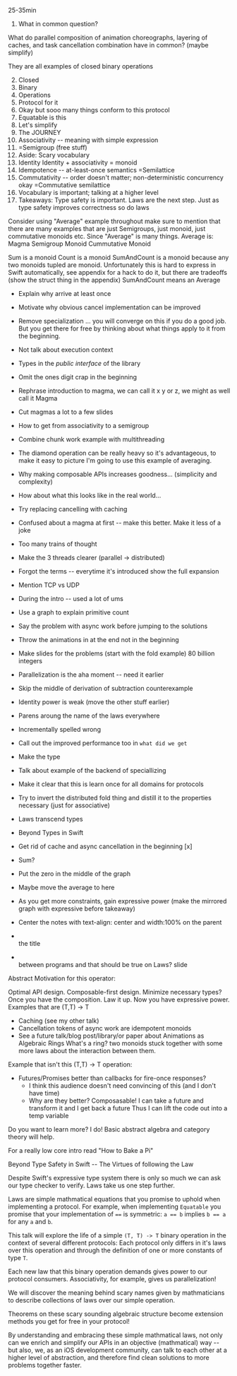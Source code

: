 25-35min

1. What in common question?

What do parallel composition of animation choreographs, layering of caches, and task cancellation combination have in common?
(maybe simplify)

They are all examples of closed binary operations

2. Closed
3. Binary
4. Operations
5. Protocol for it
6. Okay but sooo many things conform to this protocol
7. Equatable is this
8. Let's simplify
9. The JOURNEY
10. Associativity -- meaning with simple expression
11. =Semigroup (free stuff)
11. Aside: Scary vocabulary
11. Identity
    Identity + associativity = monoid
12. Idempotence -- at-least-once semantics
    =Semilattice
13. Commutativity -- order doesn't matter; non-deterministic concurrency okay
    =Commutative semilattice
14. Vocabulary is important; talking at a higher level
16. Takeaways: Type safety is important. Laws are the next step. Just as type safety improves correctness so do laws


Consider using "Average" example throughout
make sure to mention that there are many examples that are just Semigroups, just monoid, just commutative monoids etc. Since "Average" is many things.
Average is:
  Magma
  Semigroup
  Monoid
  Cummutative Monoid

Sum is a monoid
Count is a monoid
SumAndCount is a monoid because any two monoids tupled are monoid. Unfortunately this is hard to express in Swift automatically, see appendix for a hack to do it, but there are tradeoffs (show the struct thing in the appendix)
SumAndCount means an Average

* Explain why arrive at least once
* Motivate why obvious cancel implementation can be improved
* Remove specialization ... you will converge on this if you do a good job. But you get there for free by thinking about what things apply to it from the beginning.
* Not talk about execution context
* Types in the _public interface_ of the library
* Omit the ones digit crap in the beginning
* Rephrase introduction to magma, we can call it x y or z, we might as well call it Magma


* Cut magmas a lot to a few slides
* How to get from associativity to a semigroup
* Combine chunk work example with multithreading
* The diamond operation can be really heavy so it's advantageous, to make it easy to picture I'm going to use this example of averaging.

* Why making composable APIs increases goodness... (simplicity and complexity)
* How about what this looks like in the real world...
* Try replacing cancelling with caching
* Confused about a magma at first -- make this better. Make it less of a joke
* Too many trains of thought
* Make the 3 threads clearer (parallel -> distributed)
* Forgot the terms -- everytime it's introduced show the full expansion
* Mention TCP vs UDP

* During the intro -- used a lot of ums
* Use a graph to explain primitive count
* Say the problem with async work before jumping to the solutions
* Throw the animations in at the end not in the beginning
* Make slides for the problems (start with the fold example) 80 billion integers
* Parallelization is the aha moment -- need it earlier
* Skip the middle of derivation of subtraction counterexample
* Identity power is weak (move the other stuff earlier)
* Parens aroung the name of the laws everywhere
* Incrementally spelled wrong
* Call out the improved performance too in `what did we get`
* Make the type
* Talk about example of the backend of speciallizing 

* Make it clear that this is learn once for all domains for protocols
* Try to invert the distributed fold thing and distill it to the properties necessary (just for associative)
* Laws transcend types
* Beyond Types in Swift

* Get rid of cache and async cancellation in the beginning [x]
* Sum?
* Put the zero in the middle of the graph
* Maybe move the average to here
* As you get more constraints, gain expressive power (make the mirrored graph with expressive before takeaway)
* Center the notes with text-align: center and width:100% on the parent
* <br> the title
* <br> between programs and that should be true on Laws? slide


Abstract Motivation for this operator:

Optimal API design.
Composable-first design.
Minimize necessary types?
Once you have the composition. Law it up.
Now you have expressive power.
Examples that are (T,T) -> T
* Caching (see my other talk)
* Cancellation tokens of async work are idempotent monoids
* See a future talk/blog post/library/or paper about Animations as Algebraic Rings
What's a ring?
two monoids stuck together with some more laws about the interaction between them.

Example that isn't this (T,T) -> T operation:
* Futures/Promises better than callbacks for fire-once responses?
  * I think this audience doesn't need convincing of this (and I don't have time)
  * Why are they better?
      Composasable!
      I can take a future and transform it and I get back a future
      Thus I can lift the code out into a temp variable


Do you want to learn more?
I do!
Basic abstract algebra and category theory will help.

For a really low core intro read "How to Bake a Pi"


Beyond Type Safety in Swift -- The Virtues of following the Law

Despite Swift's expressive type system there is only so much we can ask our type checker to verify. Laws take us one step further.

Laws are simple mathmatical equations that you promise to uphold when implementing a protocol. For example, when implementing `Equatable` you promise that your implementation of `==` is symmetric: `a == b` implies `b == a` for any `a` and `b`.

This talk will explore the life of a simple `(T, T) -> T` binary operation in the context of several different protocols: Each protocol only differs in it's laws over this operation and through the definition of one or more constants of type `T`.

Each new law that this binary operation demands gives power to our protocol consumers. Associativity, for example, gives us parallelization!

We will discover the meaning behind scary names given by mathmaticians to describe collections of laws over our simple operation.

Theorems on these scary sounding algebraic structure become extension methods you get for free in your protocol!

By understanding and embracing these simple mathmatical laws, not only can we enrich and simplify our APIs in an objective (mathmatical) way -- but also, we, as an iOS development community, can talk to each other at a higher level of abstraction, and therefore find clean solutions to more problems together faster.

